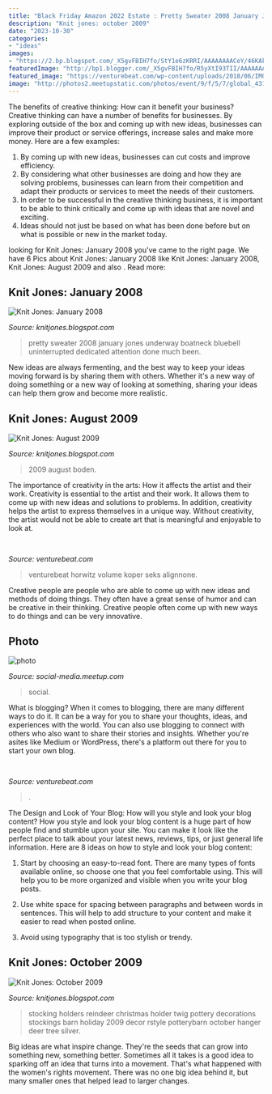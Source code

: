 ```yaml
---
title: "Black Friday Amazon 2022 Estate : Pretty Sweater 2008 January Jones Underway Boatneck Bluebell Uninterrupted Dedicated Attention Done Much Been"
description: "Knit jones: october 2009"
date: "2023-10-30"
categories:
- "ideas"
images:
- "https://2.bp.blogspot.com/_X5gvFBIH7fo/StY1e6zKRRI/AAAAAAAACeY/46KAk4xjhE4/s320/img28m.jpg"
featuredImage: "http://bp1.blogger.com/_X5gvFBIH7fo/R5yXtI93TII/AAAAAAAAALw/eOntirYqdXY/s320/IMG_0779.JPG"
featured_image: "https://venturebeat.com/wp-content/uploads/2018/06/IMG_1229.jpeg"
image: "http://photos2.meetupstatic.com/photos/event/9/f/5/7/global_431980791.jpeg"
---
```



The benefits of creative thinking: How can it benefit your business?
Creative thinking can have a number of benefits for businesses. By exploring outside of the box and coming up with new ideas, businesses can improve their product or service offerings, increase sales and make more money. Here are a few examples:
1. By coming up with new ideas, businesses can cut costs and improve efficiency.
2. By considering what other businesses are doing and how they are solving problems, businesses can learn from their competition and adapt their products or services to meet the needs of their customers.
3. In order to be successful in the creative thinking business, it is important to be able to think critically and come up with ideas that are novel and exciting.
4. Ideas should not just be based on what has been done before but on what is possible or new in the market today.

	

		
looking for Knit Jones: January 2008 you've came to the right page. We have 6 Pics about Knit Jones: January 2008 like Knit Jones: January 2008, Knit Jones: August 2009 and also . Read more:
		
    
## Knit Jones: January 2008

<img loading=lazy src="http://bp1.blogger.com/_X5gvFBIH7fo/R5yXtI93TII/AAAAAAAAALw/eOntirYqdXY/s320/IMG_0779.JPG" onerror="this.onerror=null;this.src='https://tse1.mm.bing.net/th?id=OIP.mvAYyk8ZWsB0yAICCjVicAAAAA&amp;pid=15.1';" alt="Knit Jones: January 2008">

_Source: knitjones.blogspot.com_

>pretty sweater 2008 january jones underway boatneck bluebell uninterrupted dedicated attention done much been. 

	

New ideas are always fermenting, and the best way to keep your ideas moving forward is by sharing them with others. Whether it's a new way of doing something or a new way of looking at something, sharing your ideas can help them grow and become more realistic.

    
## Knit Jones: August 2009

<img loading=lazy src="https://3.bp.blogspot.com/_X5gvFBIH7fo/SowzRRCTflI/AAAAAAAACbM/wNaE3owdbZ4/s320/br670741-02p01v01.jpg" onerror="this.onerror=null;this.src='https://tse3.mm.bing.net/th?id=OIP.CdUcxLPtgI2G2DFecyQ4jQHaJ1&amp;pid=15.1';" alt="Knit Jones: August 2009">

_Source: knitjones.blogspot.com_

>2009 august boden. 

	

The importance of creativity in the arts: How it affects the artist and their work.
Creativity is essential to the artist and their work. It allows them to come up with new ideas and solutions to problems. In addition, creativity helps the artist to express themselves in a unique way. Without creativity, the artist would not be able to create art that is meaningful and enjoyable to look at.

    
## 

<img loading=lazy src="https://venturebeat.com/wp-content/uploads/2018/06/IMG_1229.jpeg" onerror="this.onerror=null;this.src='https://tse3.mm.bing.net/th?id=OIP.QPsA-OlnLY4gPEbD5O2v1gHaFj&amp;pid=15.1';" alt="">

_Source: venturebeat.com_

>venturebeat horwitz volume koper seks alignnone. 

	

Creative people are people who are able to come up with new ideas and methods of doing things. They often have a great sense of humor and can be creative in their thinking. Creative people often come up with new ways to do things and can be very innovative.

    
## Photo

<img loading=lazy src="http://photos2.meetupstatic.com/photos/event/9/f/5/7/global_431980791.jpeg" onerror="this.onerror=null;this.src='https://tse4.mm.bing.net/th?id=OIP.6LrtYAB-abX-YG6AoTL1nQAAAA&amp;pid=15.1';" alt="photo">

_Source: social-media.meetup.com_

>social. 

	

What is blogging?
When it comes to blogging, there are many different ways to do it. It can be a way for you to share your thoughts, ideas, and experiences with the world. You can also use blogging to connect with others who also want to share their stories and insights. Whether you're asites like Medium or WordPress, there's a platform out there for you to start your own blog.

    
## 

<img loading=lazy src="https://venturebeat.com/wp-content/uploads/2019/10/microsoft-surface-duo-2.jpg?w=800" onerror="this.onerror=null;this.src='https://tse4.mm.bing.net/th?id=OIP.3vWBQOzt8zm9b3N63QU71QHaEK&amp;pid=15.1';" alt="">

_Source: venturebeat.com_

>. 

	

The Design and Look of Your Blog: How will you style and look your blog content?
How you style and look your blog content is a huge part of how people find and stumble upon your site. You can make it look like the perfect place to talk about your latest news, reviews, tips, or just general life information. Here are 8 ideas on how to style and look your blog content:
1. Start by choosing an easy-to-read font. There are many types of fonts available online, so choose one that you feel comfortable using. This will help you to be more organized and visible when you write your blog posts.

2. Use white space for spacing between paragraphs and between words in sentences. This will help to add structure to your content and make it easier to read when posted online.

3. Avoid using typography that is too stylish or trendy.

    
## Knit Jones: October 2009

<img loading=lazy src="https://2.bp.blogspot.com/_X5gvFBIH7fo/StY1e6zKRRI/AAAAAAAACeY/46KAk4xjhE4/s320/img28m.jpg" onerror="this.onerror=null;this.src='https://tse3.mm.bing.net/th?id=OIP.H6Q7SxPspxxMEhurJFAOKwEsEN&amp;pid=15.1';" alt="Knit Jones: October 2009">

_Source: knitjones.blogspot.com_

>stocking holders reindeer christmas holder twig pottery decorations stockings barn holiday 2009 decor rstyle potterybarn october hanger deer tree silver. 

	

Big ideas are what inspire change. They're the seeds that can grow into something new, something better. Sometimes all it takes is a good idea to sparking off an idea that turns into a movement. That's what happened with the women's rights movement. There was no one big idea behind it, but many smaller ones that helped lead to larger changes.

